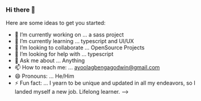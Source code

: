 ### Hi there 👋

Here are some ideas to get you started:

- 🔭 I’m currently working on ... a sass project
- 🌱 I’m currently learning ... typescript and UI/UX
- 👯 I’m looking to collaborate ... OpenSource Projects
- 🤔 I’m looking for help with ... typescript
- 💬 Ask me about ... Anything
- 📫 How to reach me: ... ayoolagbengagodwin@gmail.com
- 😄 Pronouns: ... He/Him
- ⚡ Fun fact: ... I yearn to be unique and updated in all my endeavors, so I landed myself a new job. Lifelong learner.
-->

